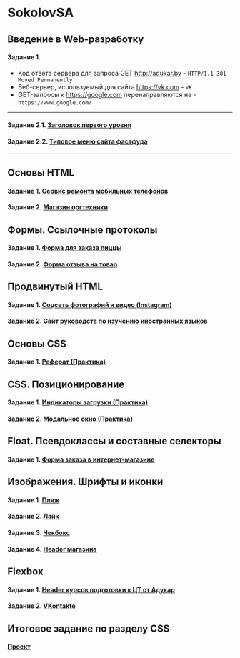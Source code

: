 ﻿﻿﻿﻿﻿﻿﻿﻿﻿﻿﻿﻿﻿﻿﻿﻿﻿﻿﻿﻿﻿﻿﻿﻿﻿﻿﻿﻿﻿﻿﻿﻿﻿﻿﻿﻿﻿﻿﻿﻿﻿﻿﻿﻿﻿﻿﻿﻿﻿﻿﻿﻿﻿﻿﻿﻿﻿﻿﻿﻿﻿﻿﻿﻿﻿﻿﻿﻿﻿﻿﻿﻿﻿﻿
# SokolovSA

## Введение в Web-разработку
#### Задание 1.
* Код ответа сервера для запроса GET http://adukar.by - `HTTP/1.1 301 Moved Permanently`
* Веб-сервер, используемый для сайта https://vk.com - `VK` 
* GET-запросы к https://google.com перенаправляются на - `https://www.google.com/` 
***
#### Задание 2.1. [Заголовок первого уровня](https://codepen.io/semyon-sokolov/pen/xvyrox)  
#### Задание 2.2. [Типовое меню сайта фастфуда](https://codepen.io/semyon-sokolov/pen/rXqwXg)
***
## Основы HTML
#### Задание 1. [Сервис ремонта мобильных телефонов](https://github.com/AdukarIT/SokolovSA/tree/master/HTML/Homework-2/Task-1)
#### Задание 2. [Магазин оргтехники](https://github.com/AdukarIT/SokolovSA/tree/master/HTML/Homework-2/Task-2)
## Формы. Ссылочные протоколы
#### Задание 1. [Форма для заказа пиццы](https://codepen.io/semyon-sokolov/pen/mdbOyaj)
#### Задание 2. [Форма отзыва на товар](https://codepen.io/semyon-sokolov/pen/KKPNxaJ)
## Продвинутый HTML
#### Задание 1. [Соцсеть фотографий и видео (Instagram)](https://github.com/AdukarIT/SokolovSA/tree/master/HTML/Homework-4/Task-1)
#### Задание 2. [Сайт руководств по изучению иностранных языков](https://github.com/AdukarIT/SokolovSA/tree/master/HTML/Homework-4/Task-2)
## Основы CSS
#### Задание 1. [Реферат (Практика)](https://codepen.io/semyon-sokolov/pen/BaBdgoV)
## CSS. Позиционирование
#### Задание 1. [Индикаторы загрузки (Практика)](https://codepen.io/semyon-sokolov/pen/OJLxQqj)
#### Задание 2. [Модальное окно (Практика)](https://codepen.io/semyon-sokolov/pen/NWKaLeN)
## Float. Псевдоклассы и составные селекторы
#### Задание 1. [Форма заказа в интернет-магазине](https://github.com/AdukarIT/SokolovSA/tree/master/CSS/Homework-5_blocks/Task)
## Изображения. Шрифты и иконки
#### Задание 1. [Пляж](https://github.com/AdukarIT/SokolovSA/tree/master/CSS/Homework-6_styles/task_1_beach)
#### Задание 2. [Лайк](https://github.com/AdukarIT/SokolovSA/tree/master/CSS/Homework-6_styles/task_2_like)
#### Задание 3. [Чекбокс](https://github.com/AdukarIT/SokolovSA/tree/master/CSS/Homework-6_styles/task_3_checkbox)
#### Задание 4. [Header магазина](https://github.com/AdukarIT/SokolovSA/tree/master/CSS/Homework-6_styles/task_4_header)
## Flexbox
#### Задание 1. [Header курсов подготовки к ЦТ от Адукар](https://github.com/AdukarIT/SokolovSA/tree/master/CSS/Homework-7_flexbox/adukar)
#### Задание 2. [VKontakte](https://github.com/AdukarIT/SokolovSA/tree/master/CSS/Homework-7_flexbox/vk)
## Итоговое задание по разделу CSS 
#### [Проект](https://github.com/AdukarIT/SokolovSA/tree/master/CSS/Project)













































































































